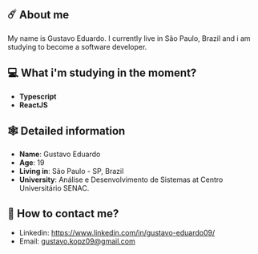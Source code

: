 

## ☄️ About me

My name is Gustavo Eduardo. I currently live in São Paulo, Brazil and i am studying to become a software developer. 

## 💻 What i'm studying in the moment?

- **Typescript**
- **ReactJS**

## 🕸 Detailed information

* **Name**: Gustavo Eduardo
* **Age**: 19
* **Living in**: São Paulo - SP, Brazil
* **University**: Análise e Desenvolvimento de Sistemas at Centro Universitário SENAC.

## 📲 How to contact me?

- Linkedin: https://www.linkedin.com/in/gustavo-eduardo09/
- Email: gustavo.kopz09@gmail.com

